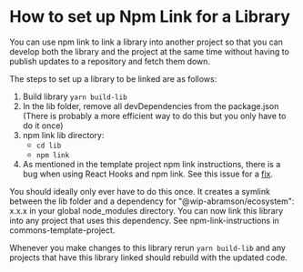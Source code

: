 # How to set up Npm Link for a Library

You can use npm link to link a library into another project so that you can develop both the library and the project at the same time without having to publish updates to a repository and fetch them down.

The steps to set up a library to be linked are as follows:
1. Build library ```yarn build-lib```
2. In the lib folder, remove all devDependencies from the package.json (There is probably a more efficient way to do this but you only have to do it once)
3. npm link lib directory:
    * ```cd lib```
    * ```npm link```
4. As mentioned in the template project npm link instructions, there is a bug when using React Hooks and npm link. See this issue for a [fix](https://github.com/facebook/react/issues/13991#issuecomment-474967647).
    
You should ideally only ever have to do this once. It creates a symlink between the lib folder and a dependency for "@wip-abramson/ecosystem": x.x.x in your global node_modules directory. You can now link this library into any project that uses this dependency. See npm-link-instructions in commons-template-project.

Whenever you make changes to this library rerun ```yarn build-lib``` and any projects that have this library linked should rebuild with the updated code.